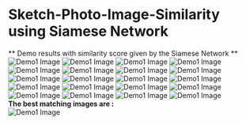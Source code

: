 # Sketch-Photo-Image-Similarity using Siamese Network

** Demo results with similarity score given by the Siamese Network ** 
![Demo1 Image](demo%20result/demo_result1.png)
![Demo1 Image](demo%20result/demo_result2.png)
![Demo1 Image](demo%20result/demo_result3.png)
![Demo1 Image](demo%20result/demo_result4.png)
![Demo1 Image](demo%20result/demo_result5.png)
![Demo1 Image](demo%20result/demo_result6.png)
![Demo1 Image](demo%20result/demo_result7.png)
![Demo1 Image](demo%20result/demo_result8.png)
![Demo1 Image](demo%20result/demo_result9.png)
![Demo1 Image](demo%20result/demo_result10.png)
![Demo1 Image](demo%20result/demo_result11.png)
![Demo1 Image](demo%20result/demo_result12.png)
![Demo1 Image](demo%20result/demo_result13.png)
![Demo1 Image](demo%20result/demo_result14.png)
![Demo1 Image](demo%20result/demo_result15.png)
![Demo1 Image](demo%20result/demo_result16.png)
![Demo1 Image](demo%20result/demo_result17.png)
![Demo1 Image](demo%20result/demo_result18.png)
![Demo1 Image](demo%20result/demo_result19.png)
![Demo1 Image](demo%20result/demo_result20.png)
<br/>
**The best matching images are :** <br/>
![Demo1 Image](demo%20result/demo_result21.png)<br>
